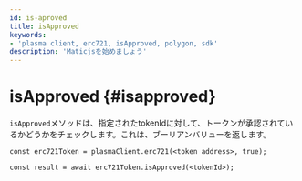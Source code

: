```yaml
---
id: is-aproved
title: isApproved
keywords:
- 'plasma client, erc721, isApproved, polygon, sdk'
description: 'Maticjsを始めましょう'
---
```


# isApproved {#isapproved}

`isApproved`メソッドは、指定されたtokenIdに対して、トークンが承認されているかどうかをチェックします。これは、ブーリアンバリューを返します。

```
const erc721Token = plasmaClient.erc721(<token address>, true);

const result = await erc721Token.isApproved(<tokenId>);

```
